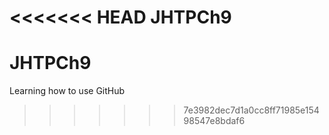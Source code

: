 <<<<<<< HEAD
 JHTPCh9
=======
# JHTPCh9
Learning how to use GitHub
>>>>>>> 7e3982dec7d1a0cc8ff71985e15498547e8bdaf6
